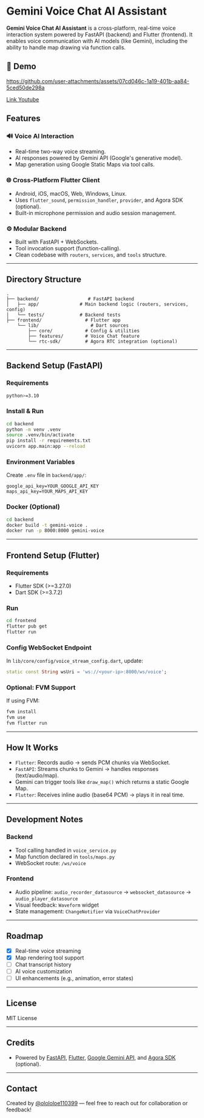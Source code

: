 # Gemini Voice Chat AI Assistant

**Gemini Voice Chat AI Assistant** is a cross-platform, real-time voice interaction system powered by FastAPI (backend) and Flutter (frontend). It enables voice communication with AI models (like Gemini), including the ability to handle map drawing via function calls.

## 🎥 Demo

https://github.com/user-attachments/assets/07cd046c-1a19-401b-aa84-5ced50de298a

[Link Youtube](https://youtube.com/shorts/zSvj73AFziU)


## Features

### 🔊 Voice AI Interaction

* Real-time two-way voice streaming.
* AI responses powered by Gemini API (Google's generative model).
* Map generation using Google Static Maps via tool calls.

### 🌐 Cross-Platform Flutter Client

* Android, iOS, macOS, Web, Windows, Linux.
* Uses `flutter_sound`, `permission_handler`, `provider`, and Agora SDK (optional).
* Built-in microphone permission and audio session management.

### ⚙️ Modular Backend

* Built with FastAPI + WebSockets.
* Tool invocation support (function-calling).
* Clean codebase with `routers`, `services`, and `tools` structure.

---

## Directory Structure

```
.
├── backend/                  # FastAPI backend
│   ├── app/               # Main backend logic (routers, services, config)
│   └── tests/             # Backend tests
├── frontend/                # Flutter app
    └── lib/                   # Dart sources
        ├── core/            # Config & utilities
        ├── features/        # Voice Chat feature
        └── rtc-sdk/         # Agora RTC integration (optional)
```

---

## Backend Setup (FastAPI)

### Requirements

```bash
python>=3.10
```

### Install & Run

```bash
cd backend
python -m venv .venv
source .venv/bin/activate
pip install -r requirements.txt
uvicorn app.main:app --reload
```

### Environment Variables

Create `.env` file in `backend/app/`:

```env
google_api_key=YOUR_GOOGLE_API_KEY
maps_api_key=YOUR_MAPS_API_KEY
```

### Docker (Optional)

```bash
cd backend
docker build -t gemini-voice .
docker run -p 8000:8000 gemini-voice
```

---

## Frontend Setup (Flutter)

### Requirements

* Flutter SDK (>=3.27.0)
* Dart SDK (>=3.7.2)

### Run

```bash
cd frontend
flutter pub get
flutter run
```

### Config WebSocket Endpoint

In `lib/core/config/voice_stream_config.dart`, update:

```dart
static const String wsUri = 'ws://<your-ip>:8000/ws/voice';
```

### Optional: FVM Support

If using FVM:

```bash
fvm install
fvm use
fvm flutter run
```

---

## How It Works

* `Flutter`: Records audio → sends PCM chunks via WebSocket.
* `FastAPI`: Streams chunks to Gemini → handles responses (text/audio/map).
* Gemini can trigger tools like `draw_map()` which returns a static Google Map.
* `Flutter`: Receives inline audio (base64 PCM) → plays it in real time.

---

## Development Notes

### Backend

* Tool calling handled in `voice_service.py`
* Map function declared in `tools/maps.py`
* WebSocket route: `/ws/voice`

### Frontend

* Audio pipeline: `audio_recorder_datasource` → `websocket_datasource` → `audio_player_datasource`
* Visual feedback: `Waveform` widget
* State management: `ChangeNotifier` via `VoiceChatProvider`

---

## Roadmap

* [x] Real-time voice streaming
* [x] Map rendering tool support
* [ ] Chat transcript history
* [ ] AI voice customization
* [ ] UI enhancements (e.g., animation, error states)

---

## License

MIT License

---

## Credits

* Powered by [FastAPI](https://fastapi.tiangolo.com/), [Flutter](https://flutter.dev/), [Google Gemini API](https://ai.google.dev), and [Agora SDK](https://www.agora.io/) (optional).

---

## Contact

Created by [@olololoe110399](https://github.com/olololoe110399) — feel free to reach out for collaboration or feedback!
